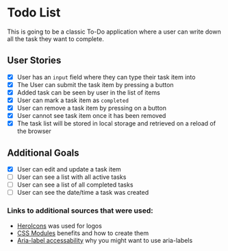 # Todo List

This is going to be a classic To-Do application where a user can write down all the task they want to complete.

## User Stories

- [x] User has an `input` field where they can type their task item into
- [x] The User can submit the task item by pressing a button
- [x] Added task can be seen by user in the list of items
- [x] User can mark a task item as `completed`
- [x] User can remove a task item by pressing on a button
- [x] User cannot see task item once it has been removed
- [x] The task list will be stored in local storage and retrieved on a reload of the browser

## Additional Goals

- [x] User can edit and update a task item
- [ ] User can see a list with all active tasks
- [ ] User can see a list of all completed tasks
- [ ] User can see the date/time a task was created

### Links to additional sources that were used:

- [HeroIcons](https://github.com/tailwindlabs/heroicons) was used for logos
- [CSS Modules](https://developer.adobe.com/commerce/pwa-studio/guides/general-concepts/css-modules/#:~:text=CSS%20modules%20give%20you%20the,application%20using%20a%20modular%20approach.) benefits and how to create them
- [Aria-label accessability](https://stackoverflow.com/questions/22039910/what-is-aria-label-and-how-should-i-use-it) why you might want to use aria-labels
